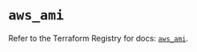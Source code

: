 # `aws_ami`

Refer to the Terraform Registry for docs: [`aws_ami`](https://registry.terraform.io/providers/hashicorp/aws/5.84.0/docs/resources/ami).
